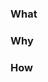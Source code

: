 ### What

<!-- What does this change accomplish? Example: "Adds a log-in feature." -->

<!-- Link additional context, if available elsewhere  -->

### Why

<!-- Why is it worth doing? Example: "Lets users access their account." -->

### How

<!-- How does it work? Remarkable details, questions, edge cases, unfinished work, etc. -->

<!-- Screenshots, videos, GIFs, links, etc. -->